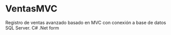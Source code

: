# VentasMVC
Registro de ventas avanzado basado en MVC con conexión a base de datos SQL Server. C# .Net form
